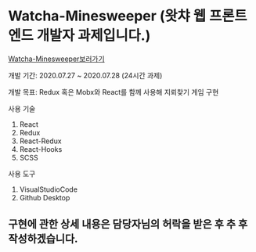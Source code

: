 # Watcha-Minesweeper (왓챠 웹 프론트엔드 개발자 과제입니다.)

[Watcha-Minesweeper보러가기](https://bigstar1108.github.io/Watcha-Minesweeper/)

개발 기간: 2020.07.27 ~ 2020.07.28 (24시간 과제)

개발 목표: Redux 혹은 Mobx와 React를 함께 사용해 지뢰찾기 게임 구현

사용 기술

1. React
2. Redux
3. React-Redux
4. React-Hooks
5. SCSS

사용 도구

1. VisualStudioCode
2. Github Desktop

## 구현에 관한 상세 내용은 담당자님의 허락을 받은 후 추 후 작성하겠습니다.
